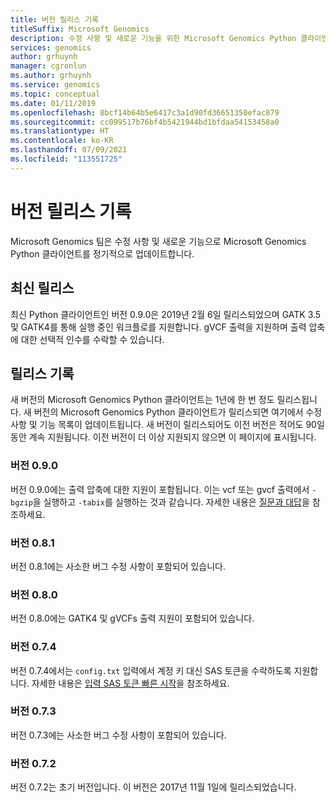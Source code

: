 ```yaml
---
title: 버전 릴리스 기록
titleSuffix: Microsoft Genomics
description: 수정 사항 및 새로운 기능을 위한 Microsoft Genomics Python 클라이언트에 대한 업데이트의 릴리스 기록입니다.
services: genomics
author: grhuynh
manager: cgronlun
ms.author: grhuynh
ms.service: genomics
ms.topic: conceptual
ms.date: 01/11/2019
ms.openlocfilehash: 8bcf14b64b5e6417c3a1d90fd36651350efac879
ms.sourcegitcommit: cc099517b76bf4b5421944bd1bfdaa54153458a0
ms.translationtype: HT
ms.contentlocale: ko-KR
ms.lasthandoff: 07/09/2021
ms.locfileid: "113551725"
---
```

# <a name="version-release-history"></a>버전 릴리스 기록
Microsoft Genomics 팀은 수정 사항 및 새로운 기능으로 Microsoft Genomics Python 클라이언트를 정기적으로 업데이트합니다. 

## <a name="latest-release"></a>최신 릴리스
최신 Python 클라이언트인 버전 0.9.0은 2019년 2월 6일 릴리스되었으며 GATK 3.5 및 GATK4를 통해 실행 중인 워크플로를 지원합니다. gVCF 출력을 지원하며 출력 압축에 대한 선택적 인수를 수락할 수 있습니다.


## <a name="release-history"></a>릴리스 기록 
새 버전의 Microsoft Genomics Python 클라이언트는 1년에 한 번 정도 릴리스됩니다. 새 버전의 Microsoft Genomics Python 클라이언트가 릴리스되면 여기에서 수정 사항 및 기능 목록이 업데이트됩니다. 새 버전이 릴리스되어도 이전 버전은 적어도 90일 동안 계속 지원됩니다. 이전 버전이 더 이상 지원되지 않으면 이 페이지에 표시됩니다. 

### <a name="version-090"></a>버전 0.9.0
버전 0.9.0에는 출력 압축에 대한 지원이 포함됩니다. 이는 vcf 또는 gvcf 출력에서 `-bgzip`을 실행하고 `-tabix`를 실행하는 것과 같습니다. 자세한 내용은 [질문과 대답](frequently-asked-questions-genomics.yml)을 참조하세요. 

### <a name="version-081"></a>버전 0.8.1
버전 0.8.1에는 사소한 버그 수정 사항이 포함되어 있습니다.  

### <a name="version-080"></a>버전 0.8.0
버전 0.8.0에는 GATK4 및 gVCFs 출력 지원이 포함되어 있습니다.  

### <a name="version-074"></a>버전 0.7.4
버전 0.7.4에서는 `config.txt` 입력에서 계정 키 대신 SAS 토큰을 수락하도록 지원합니다. 자세한 내용은 [입력 SAS 토큰 빠른 시작](quickstart-input-sas.md)을 참조하세요. 

### <a name="version-073"></a>버전 0.7.3
버전 0.7.3에는 사소한 버그 수정 사항이 포함되어 있습니다.

### <a name="version-072"></a>버전 0.7.2
버전 0.7.2는 초기 버전입니다. 이 버전은 2017년 11월 1일에 릴리스되었습니다.
